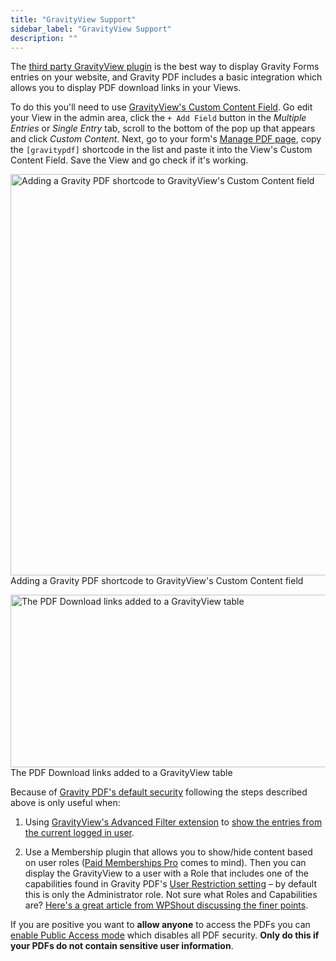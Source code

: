 ```yaml
---
title: "GravityView Support"
sidebar_label: "GravityView Support"
description: ""
---
```


The <a href="https://gravityview.co/?ref=186" rel="sponsored">third party GravityView plugin</a> is the best way to display Gravity Forms entries on your website, and Gravity PDF includes a basic integration which allows you to display PDF download links in your Views.

To do this you'll need to use [GravityView's Custom Content Field](http://docs.gravityview.co/article/111-using-the-custom-content-field). Go edit your View in the admin area, click the `+ Add Field` button in the *Multiple Entries* or *Single Entry* tab, scroll to the bottom of the pop up that appears and click *Custom Content*. Next, go to your form's [Manage PDF page](user-managing-pdfs.md), copy the `[gravitypdf]` shortcode in the list and paste it into the View's Custom Content Field. Save the View and go check if it's working.

<img src="https://resources.gravitypdf.com/uploads/2016/06/GravityViewCustomContent.png" alt="Adding a Gravity PDF shortcode to GravityView's Custom Content field" width="952" height="642" class="size-full wp-image-9638" /> Adding a Gravity PDF shortcode to GravityView's Custom Content field

<img src="https://resources.gravitypdf.com/uploads/2016/06/GravityViewList.png" alt="The PDF Download links added to a GravityView table" width="700" height="276" class="size-full wp-image-9637" /> The PDF Download links added to a GravityView table

Because of [Gravity PDF's default security](user-pdf-security.md) following the steps described above is only useful when:

1. Using <a href="https://gravityview.co/extensions/advanced-filter/?ref=186" rel="sponsored">GravityView's Advanced Filter extension</a> to [show the entries from the current logged in user](https://docs.gravityview.co/article/203-how-to-show-only-results-submitted-by-the-current-user).

1. Use a Membership plugin that allows you to show/hide content based on user roles ([Paid Memberships Pro](https://wordpress.org/plugins/paid-memberships-pro/) comes to mind). Then you can display the GravityView to a user with a Role that includes one of the capabilities found in Gravity PDF's [User Restriction setting](user-global-settings.md#user-restriction) – by default this is only the Administrator role. Not sure what Roles and Capabilities are? [Here's a great article from WPShout discussing the finer points](https://wpshout.com/working-with-wordpress-user-roles-and-capabilities/).

If you are positive you want to **allow anyone** to access the PDFs you can [enable Public Access mode](user-setup-pdf.md#enable-public-access) which disables all PDF security. **Only do this if your PDFs do not contain sensitive user information**.

